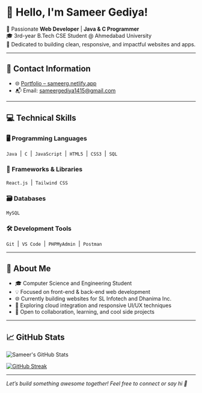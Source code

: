 # 👋 Hello, I'm Sameer Gediya!

🚀 Passionate **Web Developer** | **Java & C Programmer**  
🎓 3rd-year B.Tech CSE Student @ Ahmedabad University  
🌱 Dedicated to building clean, responsive, and impactful websites and apps.

---

## 📡 Contact Information  
- 🌐 [Portfolio – sameerg.netlify.app](https://sameerg.netlify.app/)  
- 📬 Email: sameergediya1415@gmail.com  

---

## 💻 Technical Skills

### 🖥️ Programming Languages  
`Java` &nbsp;|&nbsp; `C` &nbsp;|&nbsp; `JavaScript` &nbsp;|&nbsp; `HTML5` &nbsp;|&nbsp; `CSS3` &nbsp;|&nbsp; `SQL`

### 🔧 Frameworks & Libraries  
`React.js` &nbsp;|&nbsp; `Tailwind CSS`

### 🗃️ Databases  
`MySQL`

### 🛠️ Development Tools  
`Git` &nbsp;|&nbsp; `VS Code` &nbsp;|&nbsp; `PHPMyAdmin` &nbsp;|&nbsp; `Postman`

---

## 🌟 About Me
- 🎓 Computer Science and Engineering Student  
- 💡 Focused on front-end & back-end web development  
- 🌐 Currently building websites for SL Infotech and Dhanima Inc.  
- 🧠 Exploring cloud integration and responsive UI/UX techniques  
- 🤝 Open to collaboration, learning, and cool side projects

---

## 📈 GitHub Stats
![Sameer's GitHub Stats](https://github-readme-stats.vercel.app/api?username=sameergediyacs&show_icons=true&theme=tokyonight)

[![GitHub Streak](https://streak-stats.demolab.com/?user=sameergediyacs&theme=tokyonight)](https://git.io/streak-stats)

---

*Let’s build something awesome together! Feel free to connect or say hi 👋*
